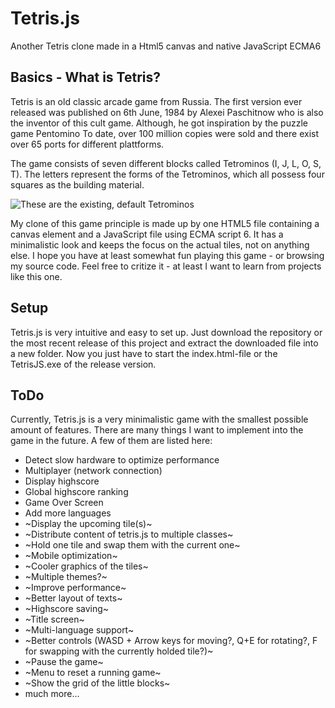 # Tetris.js
Another Tetris clone made in a Html5 canvas and native JavaScript ECMA6

## Basics - What is Tetris?
Tetris is an old classic arcade game from Russia. The first version ever released was published on 6th June, 1984 by Alexei Paschitnow who is also the inventor of this cult game. Although, he got inspiration by the puzzle game Pentomino To date, over 100 million copies were sold and there exist over 65 ports for different plattforms.

The game consists of seven different blocks called Tetrominos (I, J, L, O, S, T). The letters represent the forms of the Tetrominos, which all possess four squares as the building material.

![These are the existing, default Tetrominos](https://upload.wikimedia.org/wikipedia/commons/thumb/3/39/Tetrominoes_IJLO_STZ_Worlds.svg/640px-Tetrominoes_IJLO_STZ_Worlds.svg.png "These are the existing, default Tetrominos")

My clone of this game principle is made up by one HTML5 file containing a canvas element and a JavaScript file using ECMA script 6. It has a minimalistic look and keeps the focus on the actual tiles, not on anything else. I hope you have at least somewhat fun playing this game - or browsing my source code. Feel free to critize it - at least I want to learn from projects like this one.

## Setup
Tetris.js is very intuitive and easy to set up. Just download the repository or the most recent release of this project and extract the downloaded file into a new folder. Now you just have to start the index.html-file or the TetrisJS.exe of the release version.

## ToDo
Currently, Tetris.js is a very minimalistic game with the smallest possible amount of features. There are many things I want to implement into the game in the future. A few of them are listed here:
* Detect slow hardware to optimize performance
* Multiplayer (network connection)
* Display highscore
* Global highscore ranking
* Game Over Screen
* Add more languages
* ~Display the upcoming tile(s)~
* ~Distribute content of tetris.js to multiple classes~
* ~Hold one tile and swap them with the current one~
* ~Mobile optimization~
* ~Cooler graphics of the tiles~
* ~Multiple themes?~
* ~Improve performance~
* ~Better layout of texts~
* ~Highscore saving~
* ~Title screen~
* ~Multi-language support~
* ~Better controls (WASD + Arrow keys for moving?, Q+E for rotating?, F for swapping with the currently holded tile?)~
* ~Pause the game~
* ~Menu to reset a running game~
* ~Show the grid of the little blocks~
* much more...
